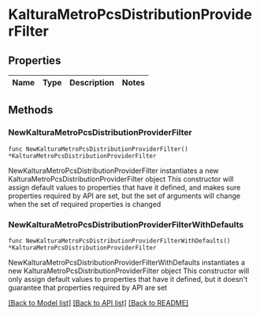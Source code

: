 # KalturaMetroPcsDistributionProviderFilter

## Properties

Name | Type | Description | Notes
------------ | ------------- | ------------- | -------------

## Methods

### NewKalturaMetroPcsDistributionProviderFilter

`func NewKalturaMetroPcsDistributionProviderFilter() *KalturaMetroPcsDistributionProviderFilter`

NewKalturaMetroPcsDistributionProviderFilter instantiates a new KalturaMetroPcsDistributionProviderFilter object
This constructor will assign default values to properties that have it defined,
and makes sure properties required by API are set, but the set of arguments
will change when the set of required properties is changed

### NewKalturaMetroPcsDistributionProviderFilterWithDefaults

`func NewKalturaMetroPcsDistributionProviderFilterWithDefaults() *KalturaMetroPcsDistributionProviderFilter`

NewKalturaMetroPcsDistributionProviderFilterWithDefaults instantiates a new KalturaMetroPcsDistributionProviderFilter object
This constructor will only assign default values to properties that have it defined,
but it doesn't guarantee that properties required by API are set


[[Back to Model list]](../README.md#documentation-for-models) [[Back to API list]](../README.md#documentation-for-api-endpoints) [[Back to README]](../README.md)


